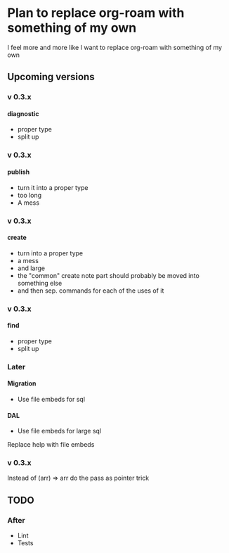 # Plan to replace org-roam with something of my own
I feel more and more like I want to replace org-roam with something of my own

## Upcoming versions
### v 0.3.x
#### diagnostic
- proper type
- split up
### v 0.3.x
#### publish
- turn it into a proper type
- too long
- A mess
### v 0.3.x
#### create
- turn into a proper type
- a mess
- and large
- the "common" create note part should probably be moved into something else
- and then sep. commands for each of the uses of it
### v 0.3.x
#### find
- proper type
- split up
### Later
#### Migration
- Use file embeds for sql

#### DAL
- Use file embeds for large sql

Replace help with file embeds

### v 0.3.x
Instead of (arr) => arr do the pass as pointer trick

## TODO
### After
- Lint
- Tests

